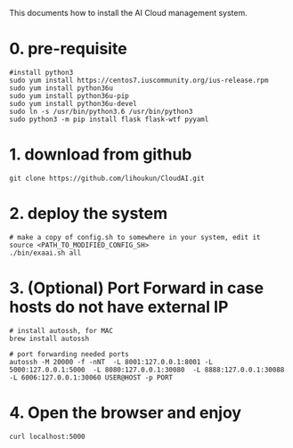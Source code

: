 This documents how to install the AI Cloud management system.
# 0. pre-requisite
```
#install python3
sudo yum install https://centos7.iuscommunity.org/ius-release.rpm
sudo yum install python36u
sudo yum install python36u-pip
sudo yum install python36u-devel
sudo ln -s /usr/bin/python3.6 /usr/bin/python3
sudo python3 -m pip install flask flask-wtf pyyaml
```

# 1. download from github
`git clone https://github.com/lihoukun/CloudAI.git`

# 2. deploy the system
```
# make a copy of config.sh to somewhere in your system, edit it
source <PATH_TO_MODIFIED_CONFIG_SH>
./bin/exaai.sh all
```

# 3. (Optional) Port Forward in case hosts do not have external IP
```
# install autossh, for MAC
brew install autossh

# port forwarding needed ports
autossh -M 20000 -f -nNT  -L 8001:127.0.0.1:8001 -L 5000:127.0.0.1:5000  -L 8080:127.0.0.1:30080  -L 8888:127.0.0.1:30088 -L 6006:127.0.0.1:30060 USER@HOST -p PORT
```

# 4. Open the browser and enjoy
`curl localhost:5000`
